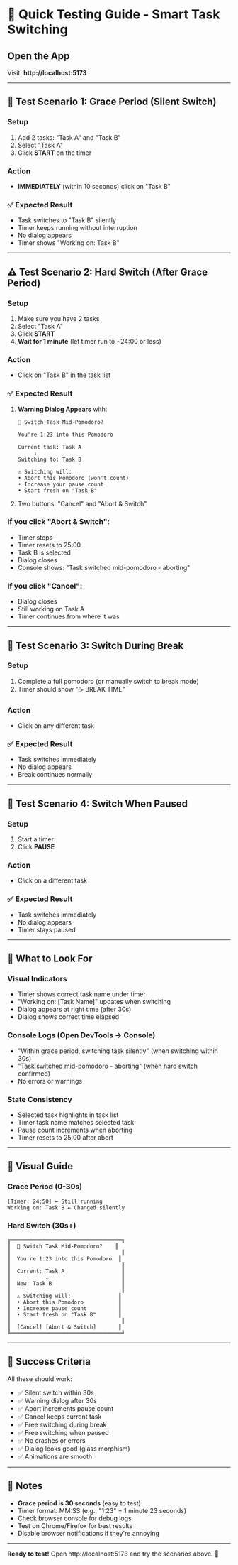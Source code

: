 # 🧪 Quick Testing Guide - Smart Task Switching

## Open the App
Visit: **http://localhost:5173**

---

## 🎯 Test Scenario 1: Grace Period (Silent Switch)

### Setup
1. Add 2 tasks: "Task A" and "Task B"
2. Select "Task A"
3. Click **START** on the timer

### Action
- **IMMEDIATELY** (within 10 seconds) click on "Task B"

### ✅ Expected Result
- Task switches to "Task B" silently
- Timer keeps running without interruption
- No dialog appears
- Timer shows "Working on: Task B"

---

## ⚠️ Test Scenario 2: Hard Switch (After Grace Period)

### Setup
1. Make sure you have 2 tasks
2. Select "Task A"
3. Click **START**
4. **Wait for 1 minute** (let timer run to ~24:00 or less)

### Action
- Click on "Task B" in the task list

### ✅ Expected Result
1. **Warning Dialog Appears** with:
   ```
   🔺 Switch Task Mid-Pomodoro?
   
   You're 1:23 into this Pomodoro
   
   Current task: Task A
        ↓
   Switching to: Task B
   
   ⚠️ Switching will:
   • Abort this Pomodoro (won't count)
   • Increase your pause count
   • Start fresh on "Task B"
   ```

2. Two buttons: "Cancel" and "Abort & Switch"

### If you click "Abort & Switch":
- Timer stops
- Timer resets to 25:00
- Task B is selected
- Dialog closes
- Console shows: "Task switched mid-pomodoro - aborting"

### If you click "Cancel":
- Dialog closes
- Still working on Task A
- Timer continues from where it was

---

## 🧪 Test Scenario 3: Switch During Break

### Setup
1. Complete a full pomodoro (or manually switch to break mode)
2. Timer should show "☕ BREAK TIME"

### Action
- Click on any different task

### ✅ Expected Result
- Task switches immediately
- No dialog appears
- Break continues normally

---

## 🧪 Test Scenario 4: Switch When Paused

### Setup
1. Start a timer
2. Click **PAUSE**

### Action
- Click on a different task

### ✅ Expected Result
- Task switches immediately
- No dialog appears
- Timer stays paused

---

## 🐛 What to Look For

### Visual Indicators
- Timer shows correct task name under timer
- "Working on: [Task Name]" updates when switching
- Dialog appears at right time (after 30s)
- Dialog shows correct time elapsed

### Console Logs (Open DevTools → Console)
- "Within grace period, switching task silently" (when switching within 30s)
- "Task switched mid-pomodoro - aborting" (when hard switch confirmed)
- No errors or warnings

### State Consistency
- Selected task highlights in task list
- Timer task name matches selected task
- Pause count increments when aborting
- Timer resets to 25:00 after abort

---

## 🎨 Visual Guide

### Grace Period (0-30s)
```
[Timer: 24:50] ← Still running
Working on: Task B ← Changed silently
```

### Hard Switch (30s+)
```
╔═══════════════════════════════════╗
║  🔺 Switch Task Mid-Pomodoro?    ║
║                                   ║
║  You're 1:23 into this Pomodoro  ║
║                                   ║
║  Current: Task A                  ║
║           ↓                       ║
║  New: Task B                      ║
║                                   ║
║  ⚠️ Switching will:               ║
║  • Abort this Pomodoro           ║
║  • Increase pause count          ║
║  • Start fresh on "Task B"       ║
║                                   ║
║  [Cancel] [Abort & Switch]       ║
╚═══════════════════════════════════╝
```

---

## 🎯 Success Criteria

All these should work:
- ✅ Silent switch within 30s
- ✅ Warning dialog after 30s
- ✅ Abort increments pause count
- ✅ Cancel keeps current task
- ✅ Free switching during break
- ✅ Free switching when paused
- ✅ No crashes or errors
- ✅ Dialog looks good (glass morphism)
- ✅ Animations are smooth

---

## 📝 Notes

- **Grace period is 30 seconds** (easy to test)
- Timer format: MM:SS (e.g., "1:23" = 1 minute 23 seconds)
- Check browser console for debug logs
- Test on Chrome/Firefox for best results
- Disable browser notifications if they're annoying

---

**Ready to test!** Open http://localhost:5173 and try the scenarios above. 🚀
